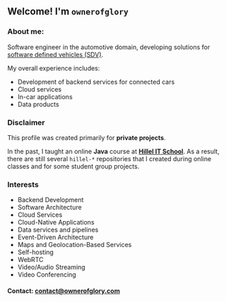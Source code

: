 ## Welcome! I'm `ownerofglory`
### About me:
Software engineer in the automotive domain, developing solutions for [software defined vehicles (SDV)](https://sdv.eclipse.org/).

My overall experience includes:
  - Development of backend services for connected cars
  - Cloud services
  - In-car applications
  - Data products

### Disclaimer
This profile was created primarily for **private projects**.

In the past, I taught an online  **Java** course at **[Hillel IT School](https://ithillel.ua/)**.
As a result, there are still several `hillel-*` repositories that I created during online classes and for some student group projects.

### Interests
- Backend Development
- Software Architecture
- Cloud Services
- Cloud-Native Applications
- Data services and pipelines
- Event-Driven Architecture
- Maps and Geolocation-Based Services
- Self-hosting
- WebRTC
- Video/Audio Streaming
- Video Conferencing

#### Contact: <contact@ownerofglory.com>
